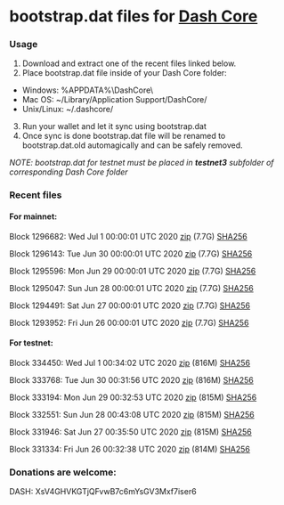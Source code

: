 # bootstrap.dat files for [Dash Core](https://github.com/dashpay/dash)

### Usage

1. Download and extract one of the recent files linked below.
2. Place bootstrap.dat file inside of your Dash Core folder:
 - Windows: %APPDATA%\DashCore\
 - Mac OS: ~/Library/Application Support/DashCore/
 - Unix/Linux: ~/.dashcore/
3. Run your wallet and let it sync using bootstrap.dat
4. Once sync is done bootstrap.dat file will be renamed to bootstrap.dat.old automagically and can be safely removed.

_NOTE: bootstrap.dat for testnet must be placed in **testnet3** subfolder of corresponding Dash Core folder_

### Recent files

#### For mainnet:

Block 1296682: Wed Jul  1 00:00:01 UTC 2020 [zip](https://dash-bootstrap.ams3.digitaloceanspaces.com/mainnet/2020-07-01/bootstrap.dat.zip) (7.7G) [SHA256](https://dash-bootstrap.ams3.digitaloceanspaces.com/mainnet/2020-07-01/sha256.txt)

Block 1296143: Tue Jun 30 00:00:01 UTC 2020 [zip](https://dash-bootstrap.ams3.digitaloceanspaces.com/mainnet/2020-06-30/bootstrap.dat.zip) (7.7G) [SHA256](https://dash-bootstrap.ams3.digitaloceanspaces.com/mainnet/2020-06-30/sha256.txt)

Block 1295596: Mon Jun 29 00:00:01 UTC 2020 [zip](https://dash-bootstrap.ams3.digitaloceanspaces.com/mainnet/2020-06-29/bootstrap.dat.zip) (7.7G) [SHA256](https://dash-bootstrap.ams3.digitaloceanspaces.com/mainnet/2020-06-29/sha256.txt)

Block 1295047: Sun Jun 28 00:00:01 UTC 2020 [zip](https://dash-bootstrap.ams3.digitaloceanspaces.com/mainnet/2020-06-28/bootstrap.dat.zip) (7.7G) [SHA256](https://dash-bootstrap.ams3.digitaloceanspaces.com/mainnet/2020-06-28/sha256.txt)

Block 1294491: Sat Jun 27 00:00:01 UTC 2020 [zip](https://dash-bootstrap.ams3.digitaloceanspaces.com/mainnet/2020-06-27/bootstrap.dat.zip) (7.7G) [SHA256](https://dash-bootstrap.ams3.digitaloceanspaces.com/mainnet/2020-06-27/sha256.txt)

Block 1293952: Fri Jun 26 00:00:01 UTC 2020 [zip](https://dash-bootstrap.ams3.digitaloceanspaces.com/mainnet/2020-06-26/bootstrap.dat.zip) (7.7G) [SHA256](https://dash-bootstrap.ams3.digitaloceanspaces.com/mainnet/2020-06-26/sha256.txt)


#### For testnet:

Block 334450: Wed Jul  1 00:34:02 UTC 2020 [zip](https://dash-bootstrap.ams3.digitaloceanspaces.com/testnet/2020-07-01/bootstrap.dat.zip) (816M) [SHA256](https://dash-bootstrap.ams3.digitaloceanspaces.com/testnet/2020-07-01/sha256.txt)

Block 333768: Tue Jun 30 00:31:56 UTC 2020 [zip](https://dash-bootstrap.ams3.digitaloceanspaces.com/testnet/2020-06-30/bootstrap.dat.zip) (816M) [SHA256](https://dash-bootstrap.ams3.digitaloceanspaces.com/testnet/2020-06-30/sha256.txt)

Block 333194: Mon Jun 29 00:32:53 UTC 2020 [zip](https://dash-bootstrap.ams3.digitaloceanspaces.com/testnet/2020-06-29/bootstrap.dat.zip) (815M) [SHA256](https://dash-bootstrap.ams3.digitaloceanspaces.com/testnet/2020-06-29/sha256.txt)

Block 332551: Sun Jun 28 00:43:08 UTC 2020 [zip](https://dash-bootstrap.ams3.digitaloceanspaces.com/testnet/2020-06-28/bootstrap.dat.zip) (815M) [SHA256](https://dash-bootstrap.ams3.digitaloceanspaces.com/testnet/2020-06-28/sha256.txt)

Block 331946: Sat Jun 27 00:35:50 UTC 2020 [zip](https://dash-bootstrap.ams3.digitaloceanspaces.com/testnet/2020-06-27/bootstrap.dat.zip) (815M) [SHA256](https://dash-bootstrap.ams3.digitaloceanspaces.com/testnet/2020-06-27/sha256.txt)

Block 331334: Fri Jun 26 00:32:38 UTC 2020 [zip](https://dash-bootstrap.ams3.digitaloceanspaces.com/testnet/2020-06-26/bootstrap.dat.zip) (814M) [SHA256](https://dash-bootstrap.ams3.digitaloceanspaces.com/testnet/2020-06-26/sha256.txt)


### Donations are welcome:

DASH: XsV4GHVKGTjQFvwB7c6mYsGV3Mxf7iser6
